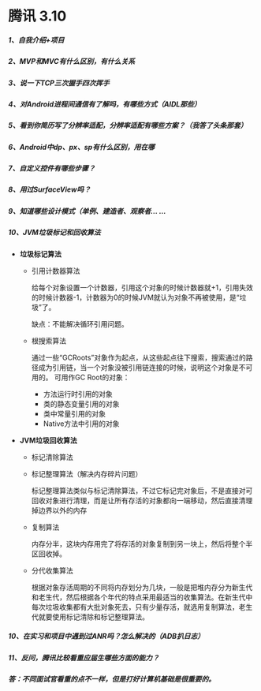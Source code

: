 # 腾讯 3.10

##### 1、自我介绍+项目

##### 2、MVP和MVC有什么区别，有什么关系

##### 3、说一下TCP三次握手四次挥手

##### 4、对Android进程间通信有了解吗，有哪些方式（AIDL那些）

##### 5、看到你简历写了分辨率适配，分辨率适配有哪些方案？（我答了头条那套）

##### 6、Android中dp、px、sp有什么区别，用在哪

##### 7、自定义控件有哪些步骤？

##### 8、用过SurfaceView吗？

##### 9、知道哪些设计模式（单例、建造者、观察者... ...

##### 10、JVM垃圾标记和回收算法

- **垃圾标记算法**

  - 引用计数器算法

    给每个对象设置一个计数器，引用这个对象的时候计数器就+1，引用失效的时候计数器-1，计数器为0的时候JVM就认为对象不再被使用，是“垃圾”了。

    缺点：不能解决循环引用问题。

  - 根搜索算法

    通过一些“GCRoots”对象作为起点，从这些起点往下搜索，搜索通过的路径成为引用链，当一个对象没被引用链连接的时候，说明这个对象是不可用的。
    可用作GC Root的对象：
    - 方法运行时引用的对象
    - 类的静态变量引用的对象
    - 类中常量引用的对象
    - Native方法中引用的对象

- **JVM垃圾回收算法**

  - 标记清除算法

  - 标记整理算法（解决内存碎片问题）

    标记整理算法类似与标记清除算法，不过它标记完对象后，不是直接对可回收对象进行清理，而是让所有存活的对象都向一端移动，然后直接清理掉边界以外的内存

  - 复制算法

    内存分半，这块内存用完了将存活的对象复制到另一块上，然后将整个半区回收掉。

  - 分代收集算法

    根据对象存活周期的不同将内存划分为几块，一般是把堆内存分为新生代和老生代，然后根据各个年代的特点采用最适当的收集算法。在新生代中每次垃圾收集都有大批对象死去，只有少量存活，就选用复制算法，老生代就要使用标记清除和标记整理算法。

##### 10、在实习和项目中遇到过ANR吗？怎么解决的（ADB扒日志）

##### 11、反问，腾讯比较看重应届生哪些方面的能力？

##### 答：不同面试官看重的点不一样，但是打好计算机基础是很重要的。